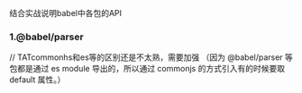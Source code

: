结合实战说明babel中各包的API
### 1.@babel/parser


//  TATcommonhs和es等的区别还是不太熟，需要加强
（因为 @babel/parser 等包都是通过 es module 导出的，所以通过 commonjs 的方式引入有的时候要取 default 属性。）

